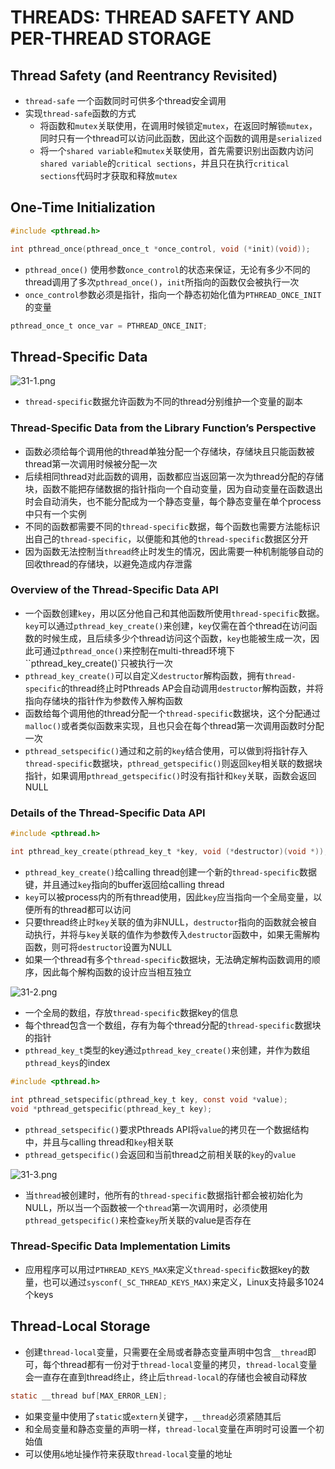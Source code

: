 # THREADS: THREAD SAFETY AND PER-THREAD STORAGE

## Thread Safety (and Reentrancy Revisited)
- `thread-safe` 一个函数同时可供多个thread安全调用
- 实现`thread-safe`函数的方式
  - 将函数和`mutex`关联使用，在调用时候锁定`mutex`，在返回时解锁`mutex`，同时只有一个thread可以访问此函数，因此这个函数的调用是`serialized`
  - 将一个`shared variable`和`mutex`关联使用，首先需要识别出函数内访问`shared variable`的`critical sections`，并且只在执行`critical sections`代码时才获取和释放`mutex`

## One-Time Initialization
```c
#include <pthread.h>

int pthread_once(pthread_once_t *once_control, void (*init)(void));
```
- `pthread_once()` 使用参数`once_control`的状态来保证，无论有多少不同的thread调用了多次`pthread_once()`，`init`所指向的函数仅会被执行一次
- `once_control`参数必须是指针，指向一个静态初始化值为`PTHREAD_ONCE_INIT`的变量
```c
pthread_once_t once_var = PTHREAD_ONCE_INIT;
```

## Thread-Specific Data

![31-1.png](./img/31-1.png)
- `thread-specific`数据允许函数为不同的thread分别维护一个变量的副本

### Thread-Specific Data from the Library Function’s Perspective
- 函数必须给每个调用他的thread单独分配一个存储块，存储块且只能函数被thread第一次调用时候被分配一次
- 后续相同thread对此函数的调用，函数都应当返回第一次为thread分配的存储块，函数不能把存储数据的指针指向一个自动变量，因为自动变量在函数退出时会自动消失，也不能分配成为一个静态变量，每个静态变量在单个process中只有一个实例
- 不同的函数都需要不同的`thread-specific`数据，每个函数也需要方法能标识出自己的`thread-specific`，以便能和其他的`thread-specific`数据区分开
- 因为函数无法控制当`thread`终止时发生的情况，因此需要一种机制能够自动的回收thread的存储块，以避免造成内存泄露

### Overview of the Thread-Specific Data API
- 一个函数创建`key`，用以区分他自己和其他函数所使用`thread-specific`数据。`key`可以通过`pthread_key_create()`来创建，`key`仅需在首个thread在访问函数的时候生成，且后续多少个thread访问这个函数，`key`也能被生成一次，因此可通过`pthread_once()`来控制在multi-thread环境下``pthread_key_create()`只被执行一次
- `pthread_key_create()`可以自定义`destructor`解构函数，拥有`thread-specific`的thread终止时Pthreads AP会自动调用`destructor`解构函数，并将指向存储块的指针作为参数传入解构函数
- 函数给每个调用他的thread分配一个`thread-specific`数据块，这个分配通过`malloc()`或者类似函数来实现，且也只会在每个thread第一次调用函数时分配一次
- `pthread_setspecific()`通过和之前的`key`结合使用，可以做到将指针存入`thread-specific`数据块，`pthread_getspecific()`则返回`key`相关联的数据块指针，如果调用`pthread_getspecific()`时没有指针和`key`关联，函数会返回NULL

### Details of the Thread-Specific Data API
```c
#include <pthread.h>

int pthread_key_create(pthread_key_t *key, void (*destructor)(void *));
```
- `pthread_key_create()`给calling thread创建一个新的`thread-specific`数据键，并且通过`key`指向的buffer返回给calling thread
- `key`可以被process内的所有thread使用，因此`key`应当指向一个全局变量，以便所有的thread都可以访问
- 只要thread终止时`key`关联的值为非NULL，`destructor`指向的函数就会被自动执行，并将与`key`关联的值作为参数传入`destructor`函数中，如果无需解构函数，则可将`destructor`设置为NULL
- 如果一个thread有多个`thread-specific`数据块，无法确定解构函数调用的顺序，因此每个解构函数的设计应当相互独立

![31-2.png](./img/31-2.png)

- 一个全局的数组，存放`thread-specific`数据key的信息
- 每个thread包含一个数组，存有为每个thread分配的`thread-specific`数据块的指针
- `pthread_key_t`类型的key通过`pthread_key_create()`来创建，并作为数组`pthread_keys`的index

```c
#include <pthread.h>

int pthread_setspecific(pthread_key_t key, const void *value);
void *pthread_getspecific(pthread_key_t key);
```
- `pthread_setspecific()`要求Pthreads API将`value`的拷贝在一个数据结构中，并且与calling thread和`key`相关联
- `pthread_getspecific()`会返回和当前thread之前相关联的`key`的`value`

![31-3.png](./img/31-3.png)
- 当`thread`被创建时，他所有的`thread-specific`数据指针都会被初始化为NULL，所以当一个函数被一个`thread`第一次调用时，必须使用`pthread_getspecific()`来检查`key`所关联的value是否存在

### Thread-Specific Data Implementation Limits
- 应用程序可以用过`PTHREAD_KEYS_MAX`来定义`thread-specific`数据key的数量，也可以通过`sysconf(_SC_THREAD_KEYS_MAX)`来定义，Linux支持最多1024个keys

## Thread-Local Storage
- 创建`thread-local`变量，只需要在全局或者静态变量声明中包含`__thread`即可，每个thread都有一份对于`thread-local`变量的拷贝，`thread-local`变量会一直存在直到thread终止，终止后`thread-local`的存储也会被自动释放
```c
static __thread buf[MAX_ERROR_LEN];
```

- 如果变量中使用了`static`或`extern`关键字，`__thread`必须紧随其后
- 和全局变量和静态变量的声明一样，`thread-local`变量在声明时可设置一个初始值
- 可以使用`&`地址操作符来获取`thread-local`变量的地址

